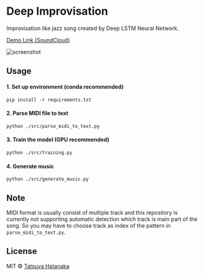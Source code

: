# Deep Improvisation

Improvisation like jazz song created by Deep LSTM Neural Network.

[Demo Link (SoundCloud)](https://soundcloud.com/tsyworks/sets/deep-imprivisation)

![screenshot](https://github.com/tatsuyah/deep-improvisation/blob/master/img/jazz.png)


## Usage

  #### 1. Set up environment (conda recommended)

  ```
  pip install -r requirements.txt
  ```

  #### 2. Parse MIDI file to text

  ```
  python ./src/parse_midi_to_text.py
  ```

  #### 3. Train the model (GPU recommended)

  ```
  python ./src/training.py
  ```

  #### 4. Generate music

  ```
  python ./src/generate_music.py
  ```

## Note

 MIDI format is usually consist of multiple track and this repository is currently not supporting automatic detection which track is main part of the song. So you may have to choose track as index of the pattern in `parse_midi_to_text.py`.


## License

MIT © [Tatsuya Hatanaka](https://github.com/tatsuyah)
